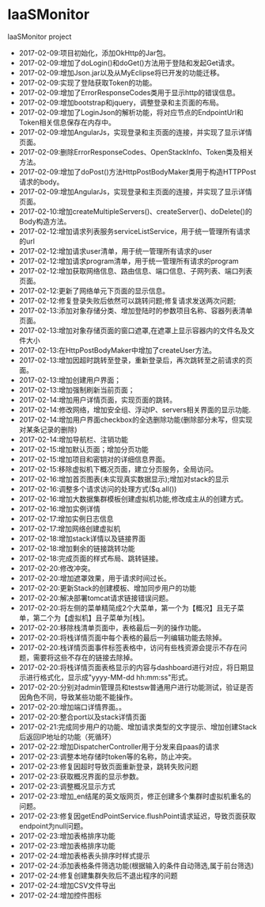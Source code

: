 # IaaSMonitor
IaaSMonitor project
* 2017-02-09:项目初始化，添加OkHttp的Jar包。
* 2017-02-09:增加了doLogin()和doGet()方法用于登陆和发起Get请求。
* 2017-02-09:增加Json.jar以及从MyEclipse将已开发的功能迁移。
* 2017-02-09:实现了登陆获取Token的功能。
* 2017-02-09:增加了ErrorResponseCodes类用于显示http的错误信息。
* 2017-02-09:增加bootstrap和jquery，调整登录和主页面的布局。
* 2017-02-09:增加了LoginJson的解析功能，将对应节点的EndpointUrl和Token相关信息保存在内存中。
* 2017-02-09:增加AngularJs，实现登录和主页面的连接，并实现了显示详情页面。
* 2017-02-09:删除ErrorResponseCodes、OpenStackInfo、Token类及相关方法。
* 2017-02-09:增加了doPost()方法HttpPostBodyMaker类用于构造HTTPPost请求的body。
* 2017-02-09:增加AngularJs，实现登录和主页面的连接，并实现了显示详情页面。
* 2017-02-10:增加createMultipleServers()、createServer()、doDelete()的Body构造方法。
* 2017-02-12:增加请求列表服务serviceListService，用于统一管理所有请求的url
* 2017-02-12:增加请求user清单，用于统一管理所有请求的user
* 2017-02-12:增加请求program清单，用于统一管理所有请求的program
* 2017-02-12:增加获取网络信息、路由信息、端口信息、子网列表、端口列表页面。
* 2017-02-12:更新了网络单元下页面的显示信息。
* 2017-02-12:修复登录失败后依然可以跳转问题;修复请求发送两次问题;
* 2017-02-13:添加对象存储分类、增加登陆时的参数项目名称、容器列表清单页面。
* 2017-02-13:增加对象存储页面的窗口遮罩,在遮罩上显示容器内的文件名及文件大小
* 2017-02-13:在HttpPostBodyMaker中增加了createUser方法。
* 2017-02-13:增加因超时跳转至登录，重新登录后，再次跳转至之前请求的页面。
* 2017-02-13:增加创建用户界面；
* 2017-02-13:增加强制刷新当前页面；
* 2017-02-14:增加用户详情页面，实现页面的跳转。
* 2017-02-14:修改网络，增加安全组、浮动IP、servers相关界面的显示功能.
* 2017-02-14:增加用户界面checkbox的全选删除功能(删除部分未写，但实现对某条记录的删除)
* 2017-02-14:增加导航栏、注销功能
* 2017-02-15:增加默认页面；增加分页功能
* 2017-02-15:增加项目和密钥对的详细信息界面。
* 2017-02-15:移除虚拟机下概况页面，建立分页服务，全局访问。
* 2017-02-16:增加首页图表(未实现真实数据显示);增加对stack的显示
* 2017-02-16:调整多个请求访问的处理方式($q.all())
* 2017-02-16:增加大数据集群模板创建虚拟机功能,修改成主从的创建方式。
* 2017-02-16:增加实例详情
* 2017-02-17:增加实例日志信息
* 2017-02-17:增加网络创建虚拟机
* 2017-02-18:增加stack详情以及链接界面
* 2017-02-18:增加剩余的链接跳转功能
* 2017-02-18:完成页面的样式布局、跳转链接。
* 2017-02-20:修改冲突。
* 2017-02-20:增加遮罩效果，用于请求时间过长。
* 2017-02-20:更新Stack的创建模板、增加同步用户的功能
* 2017-02-20:解决部署tomcat请求链接错误问题。
* 2017-02-20:将左侧的菜单精简成2个大菜单，第一个为【概况】且无子菜单，第二个为【虚拟机】且子菜单为[栈]。
* 2017-02-20:移除栈清单页面中，表格最后一列的操作功能。
* 2017-02-20:将栈详情页面中每个表格的最后一列编辑功能去除掉。
* 2017-02-20:栈详情页面事件标签表格中，访问有些栈资源会提示不存在问题，需要将这些不存在的链接去除掉。
* 2017-02-20:将栈详情页面表格显示的内容与dashboard进行对应，将日期显示进行格式化，显示成"yyyy-MM-dd hh:mm:ss"形式。
* 2017-02-20:分别对admin管理员和testsw普通用户进行功能测试，验证是否因角色不同，导致某些功能不能操作。
* 2017-02-20:增加端口详情界面。。
* 2017-02-20:整合port以及stack详情页面
* 2017-02-21:完成同步用户的功能、增加请求类型的文字提示、增加创建Stack后返回IP地址的功能（死循环）
* 2017-02-22:增加DispatcherController用于分发来自paas的请求
* 2017-02-23:调整本地存储时token等的名称，防止冲突。
* 2017-02-23:修复因超时导致页面重新登录，跳转失败问题
* 2017-02-23:获取概况界面的显示参数。
* 2017-02-23:调整概况显示方式
* 2017-02-23:增加_en结尾的英文版网页，修正创建多个集群时虚拟机重名的问题。
* 2017-02-23:修复因getEndPointService.flushPoint请求延迟，导致页面获取endpoint为null问题。
* 2017-02-23:增加表格排序功能
* 2017-02-23:增加表格排序功能
* 2017-02-24:增加表格表头排序时样式提示
* 2017-02-24:添加表格条件筛选功能(根据输入的条件自动筛选,属于前台筛选)
* 2017-02-24:修复创建集群失败后不退出程序的问题
* 2017-02-24:增加CSV文件导出
* 2017-02-24:增加控件图标